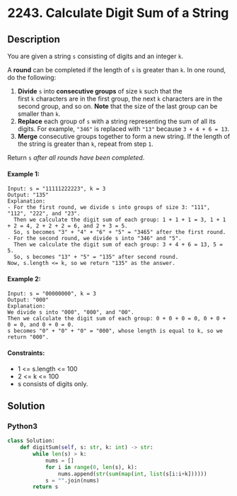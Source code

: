 # 2243. Calculate Digit Sum of a String


## Description
You are given a string `s` consisting of digits and an integer `k`.

A **round** can be completed if the length of `s` is greater than `k`. In one round, do the following:

1.  **Divide** `s` into **consecutive groups** of size `k` such that the first `k` characters are in the first group, the next `k` characters are in the second group, and so on. **Note** that the size of the last group can be smaller than `k`.
2.  **Replace** each group of `s` with a string representing the sum of all its digits. For example, `"346"` is replaced with `"13"` because `3 + 4 + 6 = 13`.
3.  **Merge** consecutive groups together to form a new string. If the length of the string is greater than `k`, repeat from step `1`.

Return `s` *after all rounds have been completed*.

#### Example 1:
```
Input: s = "11111222223", k = 3
Output: "135"
Explanation: 
- For the first round, we divide s into groups of size 3: "111", "112", "222", and "23".
  ​​​​​Then we calculate the digit sum of each group: 1 + 1 + 1 = 3, 1 + 1 + 2 = 4, 2 + 2 + 2 = 6, and 2 + 3 = 5. 
  So, s becomes "3" + "4" + "6" + "5" = "3465" after the first round.
- For the second round, we divide s into "346" and "5".
  Then we calculate the digit sum of each group: 3 + 4 + 6 = 13, 5 = 5. 
  So, s becomes "13" + "5" = "135" after second round. 
Now, s.length <= k, so we return "135" as the answer.
```

#### Example 2:
```
Input: s = "00000000", k = 3
Output: "000"
Explanation: 
We divide s into "000", "000", and "00".
Then we calculate the digit sum of each group: 0 + 0 + 0 = 0, 0 + 0 + 0 = 0, and 0 + 0 = 0. 
s becomes "0" + "0" + "0" = "000", whose length is equal to k, so we return "000".
```

#### Constraints:
- 1 <= s.length <= 100
- 2 <= k <= 100
- s consists of digits only.


## Solution

### Python3
```python
class Solution:
    def digitSum(self, s: str, k: int) -> str:
        while len(s) > k:
            nums = []
            for i in range(0, len(s), k):
                nums.append(str(sum(map(int, list(s[i:i+k])))))
            s = "".join(nums)
        return s
```
